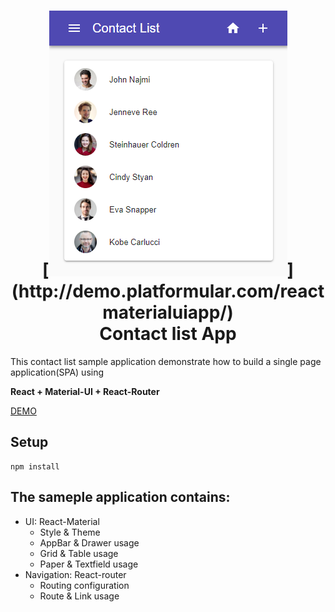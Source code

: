 <h1 align="center">
  [<img src=".screenshot.png"/>](http://demo.platformular.com/reactmaterialuiapp/)
  <br>
  Contact list App
</h1>


This contact list sample application demonstrate how to build a single page application(SPA) using

**React + Material-UI + React-Router**

[DEMO](http://demo.platformular.com/reactmaterialuiapp/)

## Setup
```
npm install

```



## The sameple application contains:

- UI: React-Material 
  * Style & Theme
  * AppBar & Drawer usage
  * Grid & Table usage
  * Paper & Textfield usage
- Navigation: React-router
  * Routing configuration
  * Route & Link usage
